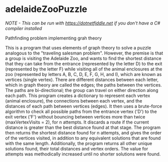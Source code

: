 # adelaideZooPuzzle
*NOTE - This can be run with https://dotnetfiddle.net if you don't have a C# compiler installed*

Pathfinding problem implementing grah theory

This is a program that uses elements of graph theory to solve a puzzle
analogous to the "traveling salesman problem". However, the premise
is that a group is visiting the Adelaide Zoo, and wants to find the shortest
distance that they can take from the entrance (represented by the
letter D) to the exit (represented by the letter F) while visiting all
of the animal enclosures at the zoo (represented by letters A, B, C, D, E, F,
G, H, and I), which are known as vertices (single vertex). There are different
distances between each letter, which in graph theory are called the edges; the
paths between the vertices. The paths are bi-directional; the group
can travel on either direction along each path. This program creates a
dictionary to represent each vertex (animal enclosure), the connections between
each vertex, and the distances of each path between vertices (edges).
It then uses a brute-force algorithm to check all possible paths from the
entrance vertex ('D') to the exit vertex ('F') without bouncing between vertices
more than twice (maxVertexVisits = 2), for n attempts. It discards a route if
the current distance is greater than the best distance found at that stage. The
program then returns the shortest distance found for n attempts, and gives the
order of the vertices visited, in addition to any equivalent solutions that are
found with the same length. Additionally, the program returns all other unique
solutions found, their total distances and vertex orders. The value for attempts
was methodically increased until no shorter solutions were found.
